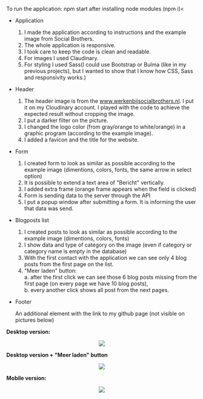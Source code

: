 To run the application: npm start after installing node modules (npm i)<

- Application<br>
    1) I made the application according to instructions and the example image from Social Brothers.<br>
    2) The whole application is responsive.<br>
    3) I took care to keep the code is clean and readable.<br>
    4) For images I used Claudinary.<br>
    5) For styling I used Sass(I could use Bootstrap or Bulma (like in my previous projects), but I wanted to show that I know how CSS, Sass and responsivity works.)<br>
    

- Header<br>
    1) The header image is from the www.werkenbijsocialbrothers.nl. I put it on my Cloudinary account. I played with the code to achieve the expected result without cropping the image.<br>
    2) I put a darker filter on the picture.<br>
    3) I changed the logo color (from gray/orange to white/orange) in a graphic program (according to the example image).<br>
    4) I added a favicon and the title for the website.<br>
    
- Form<br>
    1) I created form to look as similar as possible according to the example image (dimentions, colors, fonts, the same arrow in select option)<br>
    2) It is possible to extend a text area of "Bericht" vertically.<br>
    3) I added extra frame (orange frame appears when the field is clicked)<br>
    4) Form is sending data to the server through the API<br>
    5) I put a popup window after submitting a form. It is informing the user that data was send.<br>
    
- Blogposts list<br>
    1) I created posts to look as similar as possible according to the example image (dimentions, colors, fonts)<br>
    2) I show data and type of category on the image (even if category or category name is empty in the database)<br>
    3) With the first contact with the application we can see only 4 blog posts from the first page on the list.<br>
    4) "Meer laden" button:<br>
        a. after the first click we can see those 6 blog posts missing from the first page (on every page we have 10 blog posts),<br>
        b. every another click shows all post from the next pages. <br>
        
- Footer<br>

    An additional element with the link to my github page (not visible on pictures below)<br>
    
    
<b>Desktop version:</b>

<div style="display: flex; justify-content: center">
<img src="https://res.cloudinary.com/mokaweb/image/upload/v1588015142/SocialBrothers/desktop_ptgcmj.png" />
</div>


<b>Desktop version + "Meer laden" button</b>
<div style="display: flex; justify-content: center">
<img src="http://res.cloudinary.com/mokaweb/image/upload/c_scale,w_665/v1588015143/SocialBrothers/Desktop-meer-laden.png" />
</div>


<b>Mobile version:</b>
<div style="display: flex; justify-content: center">
<img src="https://res.cloudinary.com/mokaweb/image/upload/c_scale,w_317/v1588015141/SocialBrothers/mobile_pxwr3r.png" />
</div>
